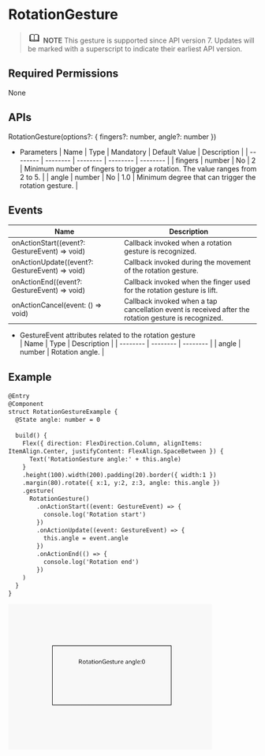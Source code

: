 # RotationGesture


> ![icon-note.gif](public_sys-resources/icon-note.gif) **NOTE**
> This gesture is supported since API version 7. Updates will be marked with a superscript to indicate their earliest API version.


## Required Permissions

None


## APIs

RotationGesture(options?: { fingers?: number, angle?: number })

- Parameters
    | Name | Type | Mandatory | Default Value | Description |
  | -------- | -------- | -------- | -------- | -------- |
  | fingers | number | No | 2 | Minimum number of fingers to trigger a rotation. The value ranges from 2 to 5. |
  | angle | number | No | 1.0 | Minimum degree that can trigger the rotation gesture. |


## Events

| Name | Description |
| -------- | -------- |
| onActionStart((event?: GestureEvent) =&gt; void) | Callback invoked when a rotation gesture is recognized. |
| onActionUpdate((event?: GestureEvent) =&gt; void) | Callback invoked during the movement of the rotation gesture. |
| onActionEnd((event?: GestureEvent) =&gt; void) | Callback invoked when the finger used for the rotation gesture is lift. |
| onActionCancel(event: () =&gt; void) | Callback invoked when a tap cancellation event is received after the rotation gesture is recognized. |

- GestureEvent attributes related to the rotation gesture  
    | Name | Type | Description |
  | -------- | -------- | -------- |
  | angle | number | Rotation angle. |


## Example


```
@Entry
@Component
struct RotationGestureExample {
  @State angle: number = 0

  build() {
    Flex({ direction: FlexDirection.Column, alignItems: ItemAlign.Center, justifyContent: FlexAlign.SpaceBetween }) {
      Text('RotationGesture angle:' + this.angle)
    }
    .height(100).width(200).padding(20).border({ width:1 })
    .margin(80).rotate({ x:1, y:2, z:3, angle: this.angle })
    .gesture(
      RotationGesture()
        .onActionStart((event: GestureEvent) => {
          console.log('Rotation start')
        })
        .onActionUpdate((event: GestureEvent) => {
          this.angle = event.angle
        })
        .onActionEnd(() => {
          console.log('Rotation end')
        })
    )
  }
}
```

![en-us_image_0000001256858403](figures/en-us_image_0000001256858403.gif)
